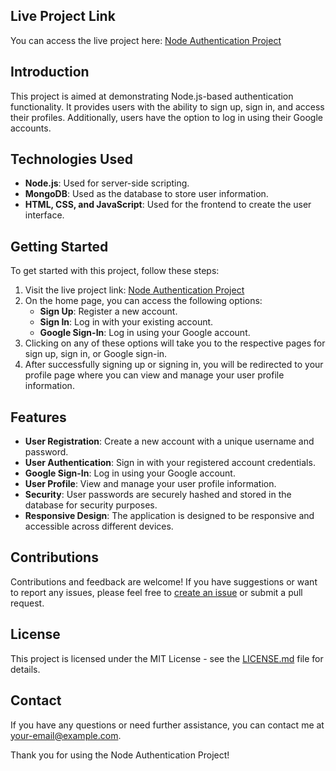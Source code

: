

## Live Project Link
You can access the live project here: [Node Authentication Project](https://node-auth-9wh0.onrender.com/)

## Introduction
This project is aimed at demonstrating Node.js-based authentication functionality. It provides users with the ability to sign up, sign in, and access their profiles. Additionally, users have the option to log in using their Google accounts.

## Technologies Used
- **Node.js**: Used for server-side scripting.
- **MongoDB**: Used as the database to store user information.
- **HTML, CSS, and JavaScript**: Used for the frontend to create the user interface.

## Getting Started
To get started with this project, follow these steps:

1. Visit the live project link: [Node Authentication Project](https://node-auth-9wh0.onrender.com/)
2. On the home page, you can access the following options:
   - **Sign Up**: Register a new account.
   - **Sign In**: Log in with your existing account.
   - **Google Sign-In**: Log in using your Google account.
3. Clicking on any of these options will take you to the respective pages for sign up, sign in, or Google sign-in.
4. After successfully signing up or signing in, you will be redirected to your profile page where you can view and manage your user profile information.

## Features
- **User Registration**: Create a new account with a unique username and password.
- **User Authentication**: Sign in with your registered account credentials.
- **Google Sign-In**: Log in using your Google account.
- **User Profile**: View and manage your user profile information.
- **Security**: User passwords are securely hashed and stored in the database for security purposes.
- **Responsive Design**: The application is designed to be responsive and accessible across different devices.

## Contributions
Contributions and feedback are welcome! If you have suggestions or want to report any issues, please feel free to [create an issue](https://github.com/your-repo-url/issues) or submit a pull request.

## License
This project is licensed under the MIT License - see the [LICENSE.md](LICENSE.md) file for details.

## Contact
If you have any questions or need further assistance, you can contact me at [your-email@example.com](mailto:your-email@example.com).

Thank you for using the Node Authentication Project!
